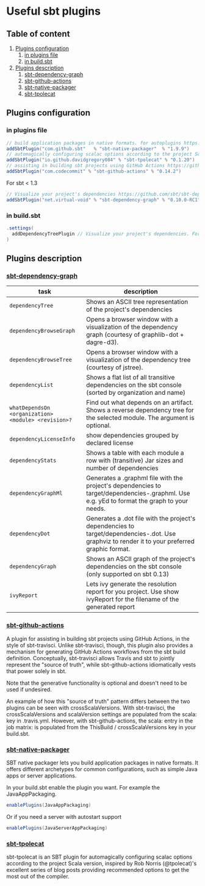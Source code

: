 # Useful sbt plugins

## Table of content


1. [Plugins configuration](#plugins-configuration)
   1. [in plugins file](#in-plugins-file)
   2. [in build.sbt](#in-buildsbt)
2. [Plugins description](#plugins-description)
   1. [sbt-dependency-graph](#sbt-dependency-graph)
   2. [sbt-github-actions](#sbt-github-actions)
   3. [sbt-native-packager](#sbt-native-packager)
   4. [sbt-tpolecat](#sbt-tpolecat)

## Plugins configuration
### in plugins file

```scala
// build application packages in native formats. for autoplugins https://github.com/sbt/sbt-native-packager
addSbtPlugin("com.github.sbt"   % "sbt-native-packager"  % "1.9.9")
// automagically configuring scalac options according to the project Scala version https://github.com/DavidGregory084/sbt-tpolecat
addSbtPlugin("io.github.davidgregory084" % "sbt-tpolecat" % "0.1.20")
// assisting in building sbt projects using GitHub Actions https://github.com/djspiewak/sbt-github-actions
addSbtPlugin("com.codecommit" % "sbt-github-actions" % "0.14.2")
```

For sbt < 1.3
```scala
// Visualize your project's dependencies https://github.com/sbt/sbt-dependency-graph
addSbtPlugin("net.virtual-void" % "sbt-dependency-graph" % "0.10.0-RC1")
```

### in build.sbt


```scala
.settings(
  addDependencyTreePlugin // Visualize your project's dependencies. For sbt > 1.4
)
```

## Plugins description
### [sbt-dependency-graph](https://github.com/sbt/sbt-dependency-graph)
| task | description |
|------|-------------|
|`dependencyTree`|Shows an ASCII tree representation of the project's dependencies|
|`dependencyBrowseGraph`|Opens a browser window with a visualization of the dependency graph (courtesy of graphlib-dot + dagre-d3).|
|`dependencyBrowseTree`|Opens a browser window with a visualization of the dependency tree (courtesy of jstree).|
|`dependencyList`|Shows a flat list of all transitive dependencies on the sbt console (sorted by organization and name)|
|`whatDependsOn` `<organization> <module> <revision>?`| Find out what depends on an artifact. Shows a reverse dependency tree for the selected module. The <revision> argument is optional.|
|`dependencyLicenseInfo`| show dependencies grouped by declared license|
|`dependencyStats`| Shows a table with each module a row with (transitive) Jar sizes and number of dependencies|
|`dependencyGraphMl`| Generates a .graphml file with the project's dependencies to target/dependencies-<config>.graphml. Use e.g. yEd to format the graph to your needs.|
|`dependencyDot`| Generates a .dot file with the project's dependencies to target/dependencies-<config>.dot. Use graphviz to render it to your preferred graphic format.|
|`dependencyGraph`| Shows an ASCII graph of the project's dependencies on the sbt console (only supported on sbt 0.13)|
|`ivyReport`| Lets ivy generate the resolution report for you project. Use show ivyReport for the filename of the generated report|

### [sbt-github-actions](https://github.com/djspiewak/sbt-github-actions)

A plugin for assisting in building sbt projects using GitHub Actions, in the style of sbt-travisci. 
Unlike sbt-travisci, though, this plugin also provides a mechanism for generating GitHub Actions 
workflows from the sbt build definition. Conceptually, sbt-travisci allows Travis and sbt to jointly 
represent the "source of truth", while sbt-github-actions idiomatically vests that power solely in sbt.

Note that the generative functionality is optional and doesn't need to be used if undesired.

An example of how this "source of truth" pattern differs between the two plugins can be seen with crossScalaVersions. 
With sbt-travisci, the crossScalaVersions and scalaVersion settings are populated from the scala: 
key in .travis.yml. However, with sbt-github-actions, the scala: entry in the job matrix: is populated 
from the ThisBuild / crossScalaVersions key in your build.sbt.


### [sbt-native-packager](https://github.com/sbt/sbt-native-packager)

SBT native packager lets you build application packages in native formats. It offers different archetypes for common 
configurations, such as simple Java apps or server applications.

In your build.sbt enable the plugin you want. For example the JavaAppPackaging.
```scala
enablePlugins(JavaAppPackaging)
```
Or if you need a server with autostart support

```scala
enablePlugins(JavaServerAppPackaging)
```

### [sbt-tpolecat](https://github.com/DavidGregory084/sbt-tpolecat)

sbt-tpolecat is an SBT plugin for automagically configuring scalac options according to the project Scala version, 
inspired by Rob Norris (@tpolecat)'s excellent series of blog posts providing recommended options to get the most 
out of the compiler.